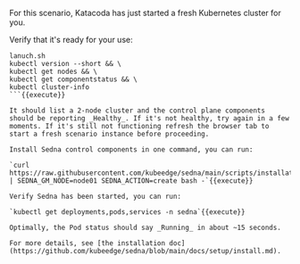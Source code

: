For this scenario, Katacoda has just started a fresh Kubernetes cluster for you. 

Verify that it's ready for your use:
```
lanuch.sh
kubectl version --short && \
kubectl get nodes && \
kubectl get componentstatus && \
kubectl cluster-info
```{{execute}}

It should list a 2-node cluster and the control plane components should be reporting _Healthy_. If it's not healthy, try again in a few moments. If it's still not functioning refresh the browser tab to start a fresh scenario instance before proceeding.

Install Sedna control components in one command, you can run:
  
`curl https://raw.githubusercontent.com/kubeedge/sedna/main/scripts/installation/install.sh | SEDNA_GM_NODE=node01 SEDNA_ACTION=create bash -`{{execute}}

Verify Sedna has been started, you can run:
  
`kubectl get deployments,pods,services -n sedna`{{execute}}

Optimally, the Pod status should say _Running_ in about ~15 seconds.

For more details, see [the installation doc](https://github.com/kubeedge/sedna/blob/main/docs/setup/install.md).
